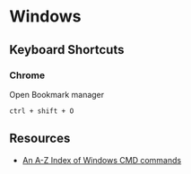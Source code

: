 # Windows

## Keyboard Shortcuts

### Chrome

Open Bookmark manager

```
ctrl + shift + O
```

## Resources

- [An A-Z Index of Windows CMD commands](https://ss64.com/nt/)
